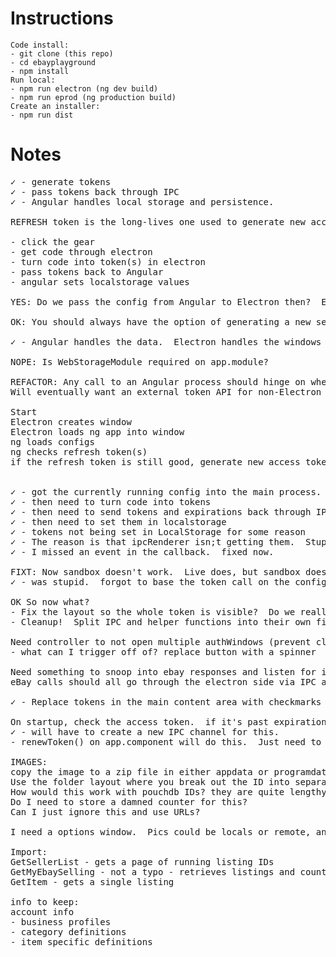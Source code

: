 # Instructions
    Code install:
    - git clone (this repo)
    - cd ebayplayground
    - npm install
    Run local:
    - npm run electron (ng dev build)
    - npm run eprod (ng production build)
    Create an installer:
    - npm run dist

# Notes
<pre>
✓ - generate tokens
✓ - pass tokens back through IPC
✓ - Angular handles local storage and persistence.

REFRESH token is the long-lives one used to generate new access tokens

- click the gear
- get code through electron
- turn code into token(s) in electron
- pass tokens back to Angular
- angular sets localstorage values

YES: Do we pass the config from Angular to Electron then?  Electron just generates tokens based on the config from Angular?

OK: You should always have the option of generating a new set of tokens at any time

✓ - Angular handles the data.  Electron handles the windows and given functionality

NOPE: Is WebStorageModule required on app.module?

REFACTOR: Any call to an Angular process should hinge on whether we are running in Electron or not. ngx-electron has such a flag.
Will eventually want an external token API for non-Electron web app.

Start
Electron creates window
Electron loads ng app into window
ng loads configs
ng checks refresh token(s)
if the refresh token is still good, generate new access token (even if it's still good)


✓ - got the currently running config into the main process.  need to hook the logic into the ng app.
✓ - then need to turn code into tokens
✓ - then need to send tokens and expirations back through IPC
✓ - then need to set them in localstorage
✓ - tokens not being set in LocalStorage for some reason
✓ - The reason is that ipcRenderer isn;t getting them.  Stupid IPC crap.
✓ - I missed an event in the callback.  fixed now.

FIXT: Now sandbox doesn't work.  Live does, but sandbox does not generate tokens.
✓ - was stupid.  forgot to base the token call on the config passed in.

OK So now what?
- Fix the layout so the whole token is visible?  Do we really need it at all though??
- Cleanup!  Split IPC and helper functions into their own files

Need controller to not open multiple authWindows (prevent clickSpam)
- what can I trigger off of? replace button with a spinner

Need something to snoop into ebay responses and listen for invalid IAF token, then re-do the token
eBay calls should all go through the electron side via IPC and a helper function

✓ - Replace tokens in the main content area with checkmarks if we have a valid refresh token

On startup, check the access token.  if it's past expiration, generate a new one with helper.refreshToken()
✓ - will have to create a new IPC channel for this.
- renewToken() on app.component will do this.  Just need to hook it into startup.

IMAGES:
copy the image to a zip file in either appdata or programdata?
Use the folder layout where you break out the ID into separate folders
How would this work with pouchdb IDs? they are quite lengthy.
Do I need to store a damned counter for this?
Can I just ignore this and use URLs?

I need a options window.  Pics could be locals or remote, and that needs to be an option.

Import:
GetSellerList - gets a page of running listing IDs
GetMyEbaySelling - not a typo - retrieves listings and counts
GetItem - gets a single listing

info to keep:
account info
- business profiles
- category definitions
- item specific definitions


</pre>